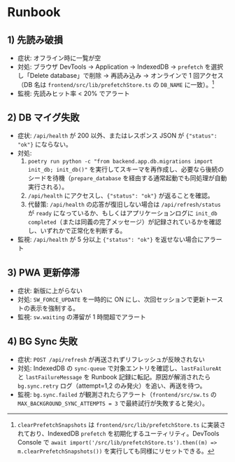 # Runbook

## 1) 先読み破損
- 症状: オフライン時に一覧が空
- 対処: ブラウザ DevTools → Application → IndexedDB → `prefetch` を選択し「Delete database」で削除 → 再読み込み → オンラインで 1 回アクセス（DB 名は `frontend/src/lib/prefetchStore.ts` の `DB_NAME` に一致）。[^prefetch-reset]
- 監視: 先読みヒット率 < 20% でアラート

[^prefetch-reset]: `clearPrefetchSnapshots` は `frontend/src/lib/prefetchStore.ts` に実装されており、IndexedDB `prefetch` を初期化するユーティリティ。DevTools Console で `await import('/src/lib/prefetchStore.ts').then((m) => m.clearPrefetchSnapshots())` を実行しても同様にリセットできる。

## 2) DB マイグ失敗
- 症状: `/api/health` が 200 以外、またはレスポンス JSON が `{"status": "ok"}` にならない。
- 対処:
  1. `poetry run python -c "from backend.app.db.migrations import init_db; init_db()"` を実行してスキーマを再作成し、必要なら後続のシードを待機（`prepare_database` を経由する通常起動でも同処理が自動実行される）。
  2. `/api/health` にアクセスし、`{"status": "ok"}` が返ることを確認。
  3. 代替策: `/api/health` の応答が復旧しない場合は `/api/refresh/status` が `ready` になっているか、もしくはアプリケーションログに `init_db completed`（または同義の完了メッセージ）が記録されているかを確認し、いずれかで正常化を判断する。
- 監視: `/api/health` が 5 分以上 `{"status": "ok"}` を返せない場合にアラート

## 3) PWA 更新停滞
- 症状: 新版に上がらない
- 対処: `SW_FORCE_UPDATE` を一時的に ON にし、次回セッションで更新トーストの表示を強制する。
- 監視: `sw.waiting` の滞留が 1 時間超でアラート

## 4) BG Sync 失敗
- 症状: `POST /api/refresh` が再送されずリフレッシュが反映されない
- 対処: IndexedDB の `sync-queue` で対象エントリを確認し、`lastFailureAt` と `lastFailureMessage` を Runbook 記録に転記。原因が解消されたら `bg.sync.retry` ログ（attempt=1,2 のみ発火）を追い、再送を待つ。
- 監視: `bg.sync.failed` が観測されたらアラート（`frontend/src/sw.ts` の `MAX_BACKGROUND_SYNC_ATTEMPTS = 3` で最終試行が失敗すると発火）。
